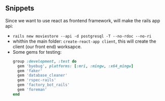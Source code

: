 ## Snippets

Since we want to use react as frontend framework, will make the rails app api:

* ```rails new moviestore --api -d postgresql -T --no-rdoc --no-ri```
* whithin the main folder: ```create-react-app client```, this will create the client (our front end) worksapce.
* Some gems for testing:
  ```ruby
  group :development, :test do
    gem 'byebug', platforms: [:mri, :mingw, :x64_mingw]
    gem 'faker'
    gem 'database_cleaner'
    gem 'rspec-rails'
    gem 'factory_bot_rails'
    gem 'foreman'
  end
  ```

